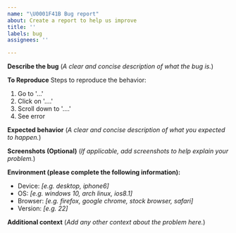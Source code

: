 ```yaml
---
name: "\U0001F41B Bug report"
about: Create a report to help us improve
title: ''
labels: bug
assignees: ''

---
```


**Describe the bug**
(*A clear and concise description of what the bug is.*)

**To Reproduce**
Steps to reproduce the behavior:
1. Go to '...'
2. Click on '....'
3. Scroll down to '....'
4. See error

**Expected behavior**
(*A clear and concise description of what you expected to happen.*)

**Screenshots (Optional)**
(*If applicable, add screenshots to help explain your problem.*)

**Environment (please complete the following information):**
 - Device: *[e.g. desktop, iphone6]*
 - OS: *[e.g. windows 10, arch linux, ios8.1]*
 - Browser: *[e.g. firefox, google chrome, stock browser, safari]*
 - Version: *[e.g. 22]*

**Additional context**
(*Add any other context about the problem here.*)
